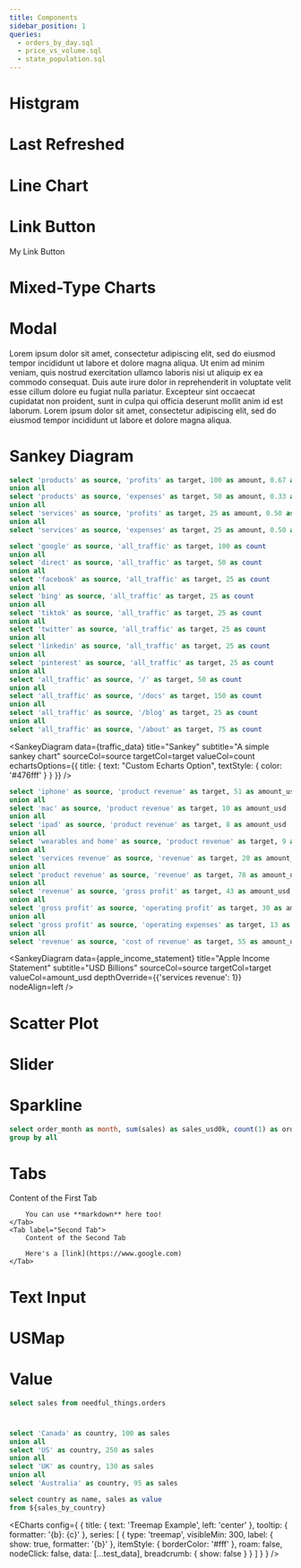 ```yaml
---
title: Components
sidebar_position: 1
queries:
  - orders_by_day.sql
  - price_vs_volume.sql
  - state_population.sql
---
```


# Histgram

<Histogram
    data={orders_by_day} 
    x=day 
/>

# Last Refreshed

<LastRefreshed/>

# Line Chart

<LineChart 
    data={orders_by_day}
    x=day
    y=sales 
    yAxisTitle="Sales per Day"
/>

# Link Button

<LinkButton url='/components/link-button'>
  My Link Button
</LinkButton>

# Mixed-Type Charts

<Chart data={orders_by_day}>
    <Bar y=sales/>
    <Line y=aov/>
</Chart>

# Modal

<Modal title="Title" buttonText='Open Modal'>

Lorem ipsum dolor sit amet, consectetur adipiscing elit, sed do eiusmod tempor incididunt ut labore et dolore magna aliqua.
Ut enim ad minim veniam, quis nostrud exercitation ullamco laboris nisi ut aliquip ex ea commodo consequat.
Duis aute irure dolor in reprehenderit in voluptate velit esse cillum dolore eu fugiat nulla pariatur.
Excepteur sint occaecat cupidatat non proident, sunt in culpa qui officia deserunt mollit anim id est laborum.
Lorem ipsum dolor sit amet, consectetur adipiscing elit, sed do eiusmod tempor incididunt ut labore et dolore magna aliqua.

</Modal>

# Sankey Diagram

```sql simple_sankey
select 'products' as source, 'profits' as target, 100 as amount, 0.67 as percent
union all
select 'products' as source, 'expenses' as target, 50 as amount, 0.33 as percent
union all
select 'services' as source, 'profits' as target, 25 as amount, 0.50 as percent
union all
select 'services' as source, 'expenses' as target, 25 as amount, 0.50 as percent
```

```sql traffic_data
select 'google' as source, 'all_traffic' as target, 100 as count
union all
select 'direct' as source, 'all_traffic' as target, 50 as count
union all
select 'facebook' as source, 'all_traffic' as target, 25 as count
union all
select 'bing' as source, 'all_traffic' as target, 25 as count
union all
select 'tiktok' as source, 'all_traffic' as target, 25 as count
union all
select 'twitter' as source, 'all_traffic' as target, 25 as count
union all
select 'linkedin' as source, 'all_traffic' as target, 25 as count
union all
select 'pinterest' as source, 'all_traffic' as target, 25 as count
union all
select 'all_traffic' as source, '/' as target, 50 as count
union all
select 'all_traffic' as source, '/docs' as target, 150 as count
union all
select 'all_traffic' as source, '/blog' as target, 25 as count
union all
select 'all_traffic' as source, '/about' as target, 75 as count
```

<SankeyDiagram
data={traffic_data}
title="Sankey"
subtitle="A simple sankey chart"
sourceCol=source
targetCol=target
valueCol=count
echartsOptions={{
        title: {
            text: "Custom Echarts Option",
            textStyle: {
              color: '#476fff'
            }
        }
    }}
/>

```sql apple_income_statement
select 'iphone' as source, 'product revenue' as target, 51 as amount_usd
union all
select 'mac' as source, 'product revenue' as target, 10 as amount_usd
union all
select 'ipad' as source, 'product revenue' as target, 8 as amount_usd
union all
select 'wearables and home' as source, 'product revenue' as target, 9 as amount_usd
union all
select 'services revenue' as source, 'revenue' as target, 20 as amount_usd
union all
select 'product revenue' as source, 'revenue' as target, 78 as amount_usd
union all
select 'revenue' as source, 'gross profit' as target, 43 as amount_usd
union all
select 'gross profit' as source, 'operating profit' as target, 30 as amount_usd
union all
select 'gross profit' as source, 'operating expenses' as target, 13 as amount_usd
union all
select 'revenue' as source, 'cost of revenue' as target, 55 as amount_usd
```

<SankeyDiagram
data={apple_income_statement}
title="Apple Income Statement"
subtitle="USD Billions"
sourceCol=source
targetCol=target
valueCol=amount_usd
depthOverride={{'services revenue': 1}}
nodeAlign=left
/>

# Scatter Plot

<ScatterPlot 
    data={price_vs_volume}
    x=price
    y=number_of_units
    xFmt=usd0
    series=category
/>

# Slider

<Slider
    title="Months" 
    name=months
    defaultValue=18
/>

# Sparkline

```sql orders_by_month
select order_month as month, sum(sales) as sales_usd0k, count(1) as orders from needful_things.orders
group by all
```

<Sparkline 
    data={orders_by_month}
    dateCol=month
    valueCol=sales_usd0k 
    color=navy
/>

# Tabs

<Tabs>
    <Tab label="First Tab">
        Content of the First Tab

        You can use **markdown** here too!
    </Tab>
    <Tab label="Second Tab">
        Content of the Second Tab

        Here's a [link](https://www.google.com)
    </Tab>

</Tabs>

# Text Input

<TextInput
    name=name_of_input
    title="Search"
/>

# USMap

<USMap
    data={state_population}
    state=state_name
    value=population
/>

# Value

```sql simple_count
select sales from needful_things.orders
```

<Value data={simple_count} column="sales" agg="avg" fmt="usd0" color="#85BB65" />

#

```sql sales_by_country
select 'Canada' as country, 100 as sales
union all
select 'US' as country, 250 as sales
union all
select 'UK' as country, 130 as sales
union all
select 'Australia' as country, 95 as sales
```

```sql test_data
select country as name, sales as value
from ${sales_by_country}
```

<ECharts config={
{
title: {
text: 'Treemap Example',
left: 'center'
},
tooltip: {
formatter: '{b}: {c}'
},
series: [
{
type: 'treemap',
visibleMin: 300,
label: {
show: true,
formatter: '{b}'
},
itemStyle: {
borderColor: '#fff'
},
roam: false,
nodeClick: false,
data: [...test_data],
breadcrumb: {
show: false
}
}
]
}
}
/>
